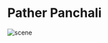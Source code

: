 # Pather Panchali

![scene](https://github.com/ZONE-09/pather-panchali/blob/master/assets/scene.png)
